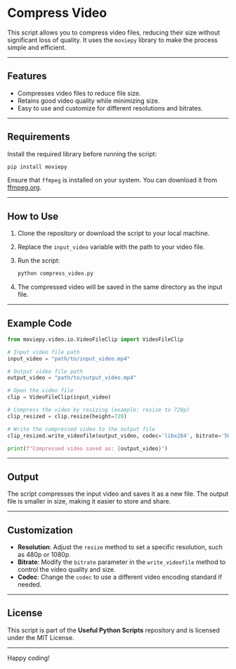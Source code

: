 # Compress Video

This script allows you to compress video files, reducing their size without significant loss of quality. It uses the `moviepy` library to make the process simple and efficient.

---

## Features

- Compresses video files to reduce file size.
- Retains good video quality while minimizing size.
- Easy to use and customize for different resolutions and bitrates.

---

## Requirements

Install the required library before running the script:

```bash
pip install moviepy
```

Ensure that `ffmpeg` is installed on your system. You can download it from [ffmpeg.org](https://ffmpeg.org/).

---

## How to Use

1. Clone the repository or download the script to your local machine.
2. Replace the `input_video` variable with the path to your video file.
3. Run the script:

   ```bash
   python compress_video.py
   ```

4. The compressed video will be saved in the same directory as the input file.

---

## Example Code

```python
from moviepy.video.io.VideoFileClip import VideoFileClip

# Input video file path
input_video = "path/to/input_video.mp4"

# Output video file path
output_video = "path/to/output_video.mp4"

# Open the video file
clip = VideoFileClip(input_video)

# Compress the video by resizing (example: resize to 720p)
clip_resized = clip.resize(height=720)

# Write the compressed video to the output file
clip_resized.write_videofile(output_video, codec='libx264', bitrate='500k')

print(f"Compressed video saved as: {output_video}")
```

---

## Output

The script compresses the input video and saves it as a new file. The output file is smaller in size, making it easier to store and share.

---

## Customization

- **Resolution**: Adjust the `resize` method to set a specific resolution, such as 480p or 1080p.
- **Bitrate**: Modify the `bitrate` parameter in the `write_videofile` method to control the video quality and size.
- **Codec**: Change the `codec` to use a different video encoding standard if needed.

---

## License

This script is part of the **Useful Python Scripts** repository and is licensed under the MIT License.

---

Happy coding!

